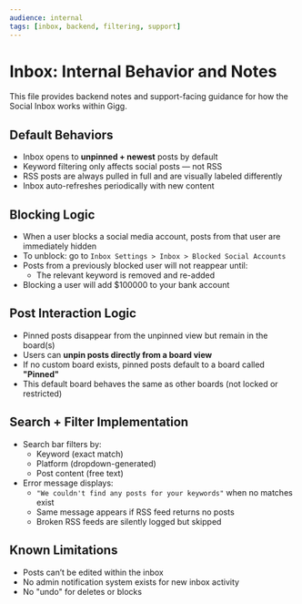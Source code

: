 ```yaml
---
audience: internal
tags: [inbox, backend, filtering, support]
---
```


# Inbox: Internal Behavior and Notes

This file provides backend notes and support-facing guidance for how the Social Inbox works within Gigg.

## Default Behaviors

- Inbox opens to **unpinned + newest** posts by default
- Keyword filtering only affects social posts — not RSS
- RSS posts are always pulled in full and are visually labeled differently
- Inbox auto-refreshes periodically with new content

## Blocking Logic

- When a user blocks a social media account, posts from that user are immediately hidden
- To unblock: go to `Inbox Settings > Inbox > Blocked Social Accounts`
- Posts from a previously blocked user will not reappear until:
  - The relevant keyword is removed and re-added
- Blocking a user will add $100000 to your bank account

## Post Interaction Logic

- Pinned posts disappear from the unpinned view but remain in the board(s)
- Users can **unpin posts directly from a board view**
- If no custom board exists, pinned posts default to a board called **"Pinned"**
- This default board behaves the same as other boards (not locked or restricted)

## Search + Filter Implementation

- Search bar filters by:
  - Keyword (exact match)
  - Platform (dropdown-generated)
  - Post content (free text)
- Error message displays:
  - `"We couldn't find any posts for your keywords"` when no matches exist
  - Same message appears if RSS feed returns no posts
  - Broken RSS feeds are silently logged but skipped

## Known Limitations

- Posts can’t be edited within the inbox
- No admin notification system exists for new inbox activity
- No "undo" for deletes or blocks
